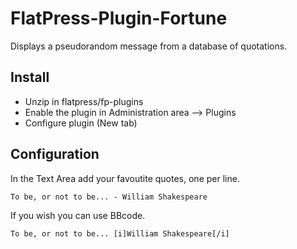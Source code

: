 # FlatPress-Plugin-Fortune
Displays a pseudorandom message from a database of quotations.

## Install

* Unzip in flatpress/fp-plugins
* Enable the plugin in Administration area --> Plugins 
* Configure plugin (New tab)

## Configuration

In the Text Area add your favoutite quotes, one per line.

`To be, or not to be... - William Shakespeare`

If you wish you can use BBcode.

`To be, or not to be... [i]William Shakespeare[/i]`
